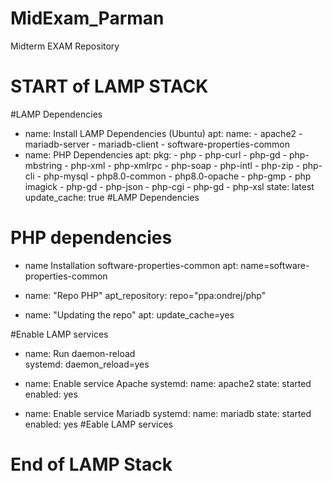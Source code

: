 # MidExam_Parman
Midterm EXAM Repository



# START of  LAMP STACK
#LAMP Dependencies <START>
- name: Install LAMP Dependencies (Ubuntu)
  apt:
    name:
      - apache2
      - mariadb-server
      - mariadb-client
      - software-properties-common
- name: PHP Dependencies
  apt:
    pkg:
      - php
      - php-curl
      - php-gd
      - php-mbstring
      - php-xml
      - php-xmlrpc 
      - php-soap 
      - php-intl
      - php-zip
      - php-cli
      - php-mysql
      - php8.0-common
      - php8.0-opache
      - php-gmp
      - php imagick
      - php-gd
      - php-json
      - php-cgi
      - php-gd
      - php-xsl 
    state: latest
    update_cache: true
#LAMP Dependencies <END>

# PHP dependencies <START>
- name Installation software-properties-common
  apt: name=software-properties-common
 
- name: "Repo PHP"
  apt_repository:
    repo="ppa:ondrej/php"

- name: "Updating the repo"
  apt: 
    update_cache=yes

#Enable LAMP services <START>
- name: Run daemon-reload  
  systemd: daemon_reload=yes

- name: Enable service Apache
  systemd:
    name: apache2
    state: started
    enabled: yes

- name: Enable service Mariadb
  systemd:
    name: mariadb
    state: started
    enabled: yes
#Eable LAMP services <END>

# End of LAMP Stack


